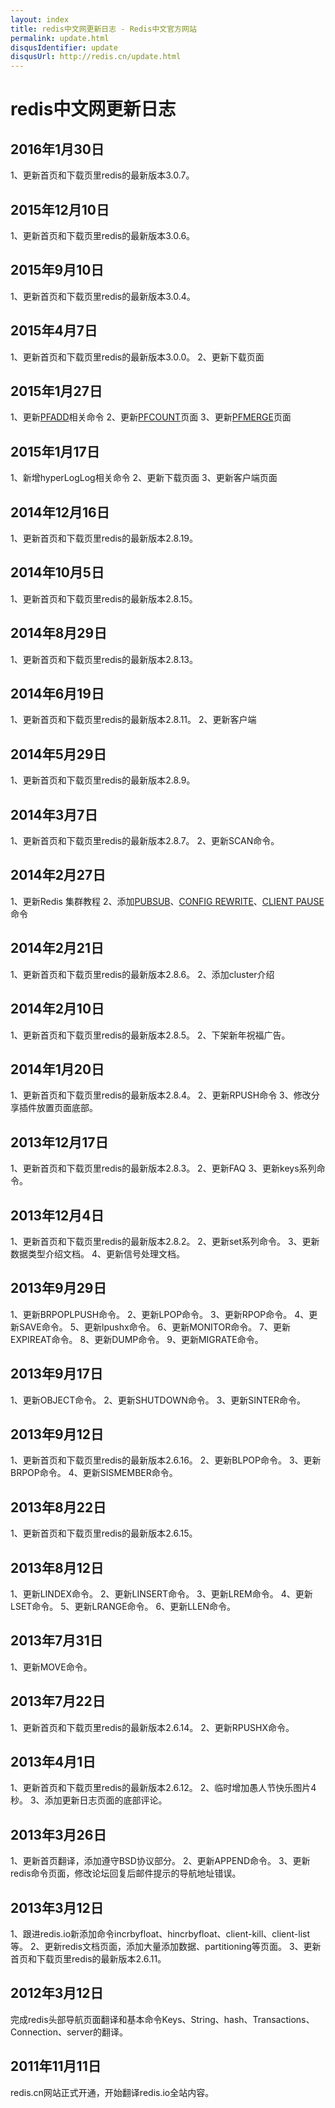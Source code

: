 ```yaml
---
layout: index
title: redis中文网更新日志 - Redis中文官方网站
permalink: update.html
disqusIdentifier: update
disqusUrl: http://redis.cn/update.html
---
```


redis中文网更新日志
===

## 2016年1月30日

1、更新首页和下载页里redis的最新版本3.0.7。

## 2015年12月10日

1、更新首页和下载页里redis的最新版本3.0.6。

## 2015年9月10日

1、更新首页和下载页里redis的最新版本3.0.4。

## 2015年4月7日

1、更新首页和下载页里redis的最新版本3.0.0。
2、更新下载页面

## 2015年1月27日

1、更新[PFADD](/commands/pfadd.html)相关命令
2、更新[PFCOUNT](/commands/pfcount.html)页面
3、更新[PFMERGE](/commands/pfmerge.html)页面

## 2015年1月17日

1、新增hyperLogLog相关命令
2、更新下载页面
3、更新客户端页面

## 2014年12月16日

1、更新首页和下载页里redis的最新版本2.8.19。

## 2014年10月5日

1、更新首页和下载页里redis的最新版本2.8.15。

## 2014年8月29日

1、更新首页和下载页里redis的最新版本2.8.13。

## 2014年6月19日

1、更新首页和下载页里redis的最新版本2.8.11。
2、更新客户端

## 2014年5月29日

1、更新首页和下载页里redis的最新版本2.8.9。

## 2014年3月7日

1、更新首页和下载页里redis的最新版本2.8.7。
2、更新SCAN命令。

## 2014年2月27日

1、更新Redis 集群教程 
2、添加[PUBSUB](/commands/pubsub.html)、[CONFIG REWRITE](/commands/config-rewrite.html)、[CLIENT PAUSE](/commands/client-pause.html)命令

## 2014年2月21日

1、更新首页和下载页里redis的最新版本2.8.6。
2、添加cluster介绍

## 2014年2月10日

1、更新首页和下载页里redis的最新版本2.8.5。
2、下架新年祝福广告。

## 2014年1月20日

1、更新首页和下载页里redis的最新版本2.8.4。
2、更新RPUSH命令
3、修改分享插件放置页面底部。

## 2013年12月17日

1、更新首页和下载页里redis的最新版本2.8.3。
2、更新FAQ
3、更新keys系列命令。

## 2013年12月4日

1、更新首页和下载页里redis的最新版本2.8.2。
2、更新set系列命令。
3、更新数据类型介绍文档。
4、更新信号处理文档。

## 2013年9月29日

1、更新BRPOPLPUSH命令。
2、更新LPOP命令。
3、更新RPOP命令。
4、更新SAVE命令。
5、更新lpushx命令。
6、更新MONITOR命令。
7、更新EXPIREAT命令。
8、更新DUMP命令。
9、更新MIGRATE命令。

## 2013年9月17日

1、更新OBJECT命令。
2、更新SHUTDOWN命令。
3、更新SINTER命令。

## 2013年9月12日

1、更新首页和下载页里redis的最新版本2.6.16。
2、更新BLPOP命令。
3、更新BRPOP命令。
4、更新SISMEMBER命令。

## 2013年8月22日

1、更新首页和下载页里redis的最新版本2.6.15。

## 2013年8月12日

1、更新LINDEX命令。
2、更新LINSERT命令。
3、更新LREM命令。
4、更新LSET命令。
5、更新LRANGE命令。
6、更新LLEN命令。

## 2013年7月31日

1、更新MOVE命令。

## 2013年7月22日

1、更新首页和下载页里redis的最新版本2.6.14。
2、更新RPUSHX命令。

## 2013年4月1日

1、更新首页和下载页里redis的最新版本2.6.12。
2、临时增加愚人节快乐图片4秒。
3、添加更新日志页面的底部评论。

## 2013年3月26日

1、更新首页翻译，添加遵守BSD协议部分。
2、更新APPEND命令。
3、更新redis命令页面，修改论坛回复后邮件提示的导航地址错误。

## 2013年3月12日

1、跟进redis.io新添加命令incrbyfloat、hincrbyfloat、client-kill、client-list等。
2、更新redis文档页面，添加大量添加数据、partitioning等页面。
3、更新首页和下载页里redis的最新版本2.6.11。

## 2012年3月12日

完成redis头部导航页面翻译和基本命令Keys、String、hash、Transactions、Connection、server的翻译。

## 2011年11月11日

redis.cn网站正式开通，开始翻译redis.io全站内容。